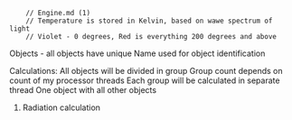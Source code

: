         // Engine.md (1)
        // Temperature is stored in Kelvin, based on wawe spectrum of light
        // Violet - 0 degrees, Red is everything 200 degrees and above

Objects
    - all objects have unique Name used for object identification



Calculations:
All objects will be divided in group
Group count depends on count of my processor threads
Each group will be calculated in separate thread
One object with all other objects


1) Radiation  calculation
